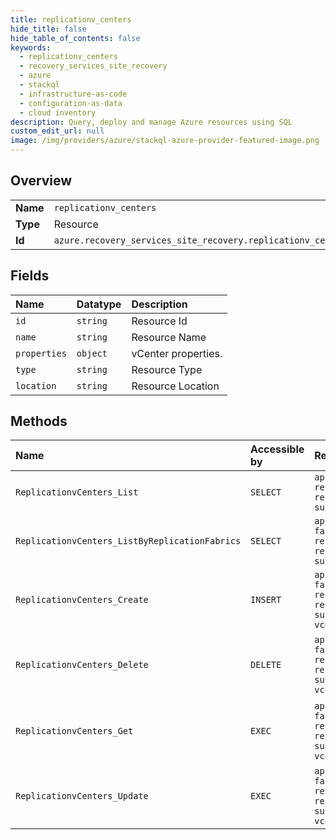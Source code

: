```yaml
---
title: replicationv_centers
hide_title: false
hide_table_of_contents: false
keywords:
  - replicationv_centers
  - recovery_services_site_recovery
  - azure    
  - stackql
  - infrastructure-as-code
  - configuration-as-data
  - cloud inventory
description: Query, deploy and manage Azure resources using SQL
custom_edit_url: null
image: /img/providers/azure/stackql-azure-provider-featured-image.png
---
```

  
    

## Overview
<table><tbody>
<tr><td><b>Name</b></td><td><code>replicationv_centers</code></td></tr>
<tr><td><b>Type</b></td><td>Resource</td></tr>
<tr><td><b>Id</b></td><td><code>azure.recovery_services_site_recovery.replicationv_centers</code></td></tr>
</tbody></table>

## Fields
| Name | Datatype | Description |
|:-----|:---------|:------------|
| `id` | `string` | Resource Id |
| `name` | `string` | Resource Name |
| `properties` | `object` | vCenter properties. |
| `type` | `string` | Resource Type |
| `location` | `string` | Resource Location |
## Methods
| Name | Accessible by | Required Params | Description |
|:-----|:--------------|:----------------|:------------|
| `ReplicationvCenters_List` | `SELECT` | `api-version, resourceGroupName, resourceName, subscriptionId` | Lists the vCenter servers registered in the vault. |
| `ReplicationvCenters_ListByReplicationFabrics` | `SELECT` | `api-version, fabricName, resourceGroupName, resourceName, subscriptionId` | Lists the vCenter servers registered in a fabric. |
| `ReplicationvCenters_Create` | `INSERT` | `api-version, fabricName, resourceGroupName, resourceName, subscriptionId, vcenterName` | The operation to create a vCenter object.. |
| `ReplicationvCenters_Delete` | `DELETE` | `api-version, fabricName, resourceGroupName, resourceName, subscriptionId, vcenterName` | The operation to remove(unregister) a registered vCenter server from the vault. |
| `ReplicationvCenters_Get` | `EXEC` | `api-version, fabricName, resourceGroupName, resourceName, subscriptionId, vcenterName` | Gets the details of a registered vCenter server(Add vCenter server). |
| `ReplicationvCenters_Update` | `EXEC` | `api-version, fabricName, resourceGroupName, resourceName, subscriptionId, vcenterName` | The operation to update a registered vCenter. |

